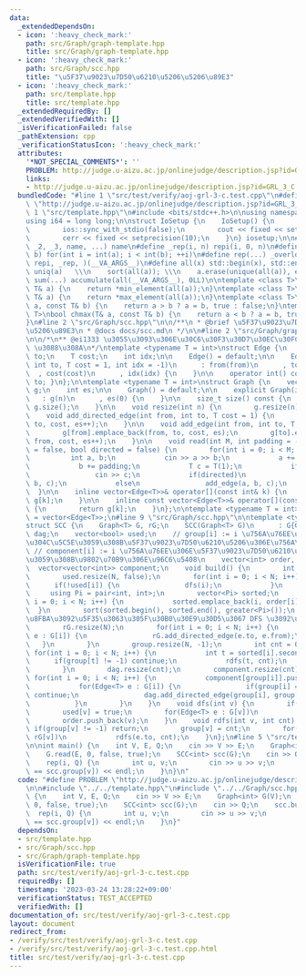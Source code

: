 ```yaml
---
data:
  _extendedDependsOn:
  - icon: ':heavy_check_mark:'
    path: src/Graph/graph-template.hpp
    title: src/Graph/graph-template.hpp
  - icon: ':heavy_check_mark:'
    path: src/Graph/scc.hpp
    title: "\u5F37\u9023\u7D50\u6210\u5206\u5206\u89E3"
  - icon: ':heavy_check_mark:'
    path: src/template.hpp
    title: src/template.hpp
  _extendedRequiredBy: []
  _extendedVerifiedWith: []
  _isVerificationFailed: false
  _pathExtension: cpp
  _verificationStatusIcon: ':heavy_check_mark:'
  attributes:
    '*NOT_SPECIAL_COMMENTS*': ''
    PROBLEM: http://judge.u-aizu.ac.jp/onlinejudge/description.jsp?id=GRL_3_C
    links:
    - http://judge.u-aizu.ac.jp/onlinejudge/description.jsp?id=GRL_3_C
  bundledCode: "#line 1 \"src/test/verify/aoj-grl-3-c.test.cpp\"\n#define PROBLEM\
    \ \"http://judge.u-aizu.ac.jp/onlinejudge/description.jsp?id=GRL_3_C\"\n\n#line\
    \ 1 \"src/template.hpp\"\n#include <bits/stdc++.h>\n\nusing namespace std;\n\n\
    using i64 = long long;\n\nstruct IoSetup {\n    IoSetup() {\n        cin.tie(nullptr);\n\
    \        ios::sync_with_stdio(false);\n        cout << fixed << setprecision(10);\n\
    \        cerr << fixed << setprecision(10);\n    }\n} iosetup;\n\n#define _overload3(_1,\
    \ _2, _3, name, ...) name\n#define _rep(i, n) repi(i, 0, n)\n#define repi(i, a,\
    \ b) for(int i = int(a); i < int(b); ++i)\n#define rep(...) _overload3(__VA_ARGS__,\
    \ repi, _rep, )(__VA_ARGS__)\n#define all(x) std::begin(x), std::end(x)\n#define\
    \ uniq(a)   \\\n    sort(all(a)); \\\n    a.erase(unique(all(a)), end(a))\n#define\
    \ sum(...) accumulate(all(__VA_ARGS__), 0LL)\n\ntemplate <class T>\nauto min(const\
    \ T& a) {\n    return *min_element(all(a));\n}\ntemplate <class T>\nauto max(const\
    \ T& a) {\n    return *max_element(all(a));\n}\ntemplate <class T>\nbool chmin(T&\
    \ a, const T& b) {\n    return a > b ? a = b, true : false;\n}\ntemplate <class\
    \ T>\nbool chmax(T& a, const T& b) {\n    return a < b ? a = b, true : false;\n\
    }\n#line 2 \"src/Graph/scc.hpp\"\n\n/**\n * @brief \u5F37\u9023\u7D50\u6210\u5206\
    \u5206\u89E3\n * @docs docs/scc.md\n */\n\n#line 2 \"src/Graph/graph-template.hpp\"\
    \n\n/*\n** @ei1333 \u3055\u3093\u306E\u30C6\u30F3\u30D7\u30EC\u30FC\u30C8(https://github.com/ei1333/library/blob/master/graph/graph-template.hpp)\
    \ \u3088\u308A\n*/\ntemplate <typename T = int>\nstruct Edge {\n    int from,\
    \ to;\n    T cost;\n    int idx;\n\n    Edge() = default;\n\n    Edge(int from,\
    \ int to, T cost = 1, int idx = -1)\n      : from(from)\n      , to(to)\n    \
    \  , cost(cost)\n      , idx(idx) {\n    }\n\n    operator int() const { return\
    \ to; }\n};\n\ntemplate <typename T = int>\nstruct Graph {\n    vector<vector<Edge<T>>>\
    \ g;\n    int es;\n\n    Graph() = default;\n\n    explicit Graph(int n)\n   \
    \   : g(n)\n      , es(0) {\n    }\n\n    size_t size() const {\n        return\
    \ g.size();\n    }\n\n    void resize(int n) {\n        g.resize(n);\n    }\n\n\
    \    void add_directed_edge(int from, int to, T cost = 1) {\n        g[from].emplace_back(from,\
    \ to, cost, es++);\n    }\n\n    void add_edge(int from, int to, T cost = 1) {\n\
    \        g[from].emplace_back(from, to, cost, es);\n        g[to].emplace_back(to,\
    \ from, cost, es++);\n    }\n\n    void read(int M, int padding = -1, bool weighted\
    \ = false, bool directed = false) {\n        for(int i = 0; i < M; i++) {\n  \
    \          int a, b;\n            cin >> a >> b;\n            a += padding;\n\
    \            b += padding;\n            T c = T(1);\n            if(weighted)\n\
    \                cin >> c;\n            if(directed)\n                add_directed_edge(a,\
    \ b, c);\n            else\n                add_edge(a, b, c);\n        }\n  \
    \  }\n\n    inline vector<Edge<T>>& operator[](const int& k) {\n        return\
    \ g[k];\n    }\n\n    inline const vector<Edge<T>>& operator[](const int& k) const\
    \ {\n        return g[k];\n    }\n};\n\ntemplate <typename T = int>\nusing Edges\
    \ = vector<Edge<T>>;\n#line 9 \"src/Graph/scc.hpp\"\n\ntemplate <typename T>\n\
    struct SCC {\n    Graph<T> G, rG;\n    SCC(Graph<T> G)\n      : G{G} {}\n    Graph<T>\
    \ dag;\n    vector<bool> used;\n    // group[i] := i \u756A\u76EE\u306E\u9802\u70B9\
    \u304C\u5C5E\u3059\u308B\u5F37\u9023\u7D50\u6210\u5206\u306E\u756A\u53F7\n   \
    \ // component[i] := i \u756A\u76EE\u306E\u5F37\u9023\u7D50\u6210\u5206\u306B\u5C5E\
    \u3059\u308B\u9802\u70B9\u306E\u96C6\u5408\n    vector<int> order, group;\n  \
    \  vector<vector<int>> component;\n    void build() {\n        int N = G.size();\n\
    \        used.resize(N, false);\n        for(int i = 0; i < N; i++) {\n      \
    \      if(!used[i]) {\n                dfs(i);\n            }\n        }\n   \
    \     using Pi = pair<int, int>;\n        vector<Pi> sorted;\n        for(int\
    \ i = 0; i < N; i++) {\n            sorted.emplace_back(i, order[i]);\n      \
    \  }\n        sort(sorted.begin(), sorted.end(), greater<Pi>());\n        // \u9006\
    \u8FBA\u3092\u5F35\u3063\u305F\u30B0\u30E9\u30D5\u3067 DFS \u3092\u884C\u3046\n\
    \        rG.resize(N);\n        for(int i = 0; i < N; i++) {\n            for(Edge<T>\
    \ e : G[i]) {\n                rG.add_directed_edge(e.to, e.from);\n         \
    \   }\n        }\n        group.resize(N, -1);\n        int cnt = 0;\n       \
    \ for(int i = 0; i < N; i++) {\n            int t = sorted[i].second;\n      \
    \      if(group[t] != -1) continue;\n            rdfs(t, cnt);\n            cnt++;\n\
    \        }\n        dag.resize(cnt);\n        component.resize(cnt);\n       \
    \ for(int i = 0; i < N; i++) {\n            component[group[i]].push_back(i);\n\
    \            for(Edge<T> e : G[i]) {\n                if(group[i] == group[e.to])\
    \ continue;\n                dag.add_directed_edge(group[i], group[e.to]);\n \
    \           }\n        }\n    }\n    void dfs(int v) {\n        if(used[v]) return;\n\
    \        used[v] = true;\n        for(Edge<T> e : G[v])\n            dfs(e.to);\n\
    \        order.push_back(v);\n    }\n    void rdfs(int v, int cnt) {\n       \
    \ if(group[v] != -1) return;\n        group[v] = cnt;\n        for(Edge<T> e :\
    \ rG[v])\n            rdfs(e.to, cnt);\n    }\n};\n#line 5 \"src/test/verify/aoj-grl-3-c.test.cpp\"\
    \n\nint main() {\n    int V, E, Q;\n    cin >> V >> E;\n    Graph<int> G(V);\n\
    \    G.read(E, 0, false, true);\n    SCC<int> scc(G);\n    cin >> Q;\n    scc.build();\n\
    \    rep(i, Q) {\n        int u, v;\n        cin >> u >> v;\n        cout << (scc.group[u]\
    \ == scc.group[v]) << endl;\n    }\n}\n"
  code: "#define PROBLEM \"http://judge.u-aizu.ac.jp/onlinejudge/description.jsp?id=GRL_3_C\"\
    \n\n#include \"../../template.hpp\"\n#include \"../../Graph/scc.hpp\"\n\nint main()\
    \ {\n    int V, E, Q;\n    cin >> V >> E;\n    Graph<int> G(V);\n    G.read(E,\
    \ 0, false, true);\n    SCC<int> scc(G);\n    cin >> Q;\n    scc.build();\n  \
    \  rep(i, Q) {\n        int u, v;\n        cin >> u >> v;\n        cout << (scc.group[u]\
    \ == scc.group[v]) << endl;\n    }\n}"
  dependsOn:
  - src/template.hpp
  - src/Graph/scc.hpp
  - src/Graph/graph-template.hpp
  isVerificationFile: true
  path: src/test/verify/aoj-grl-3-c.test.cpp
  requiredBy: []
  timestamp: '2023-03-24 13:28:22+09:00'
  verificationStatus: TEST_ACCEPTED
  verifiedWith: []
documentation_of: src/test/verify/aoj-grl-3-c.test.cpp
layout: document
redirect_from:
- /verify/src/test/verify/aoj-grl-3-c.test.cpp
- /verify/src/test/verify/aoj-grl-3-c.test.cpp.html
title: src/test/verify/aoj-grl-3-c.test.cpp
---
```

